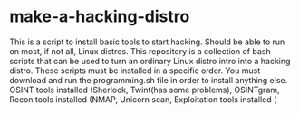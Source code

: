 # make-a-hacking-distro
This is a script to install basic tools to start hacking. Should be able to run on most, if not all, Linux distros. 
This repository is a collection of bash scripts that can be used to turn an ordinary Linux distro intro into a hacking distro.
These scripts must be installed in a specific order. You must download and run the programming.sh file in order to install anything else.
OSINT tools installed (Sherlock, Twint(has some problems), OSINTgram, 
Recon tools installed (NMAP, Unicorn scan, 
Exploitation tools installed (
